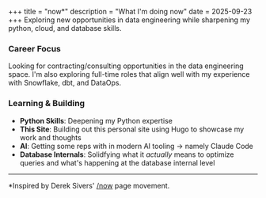 +++
title = "now*"
description = "What I'm doing now"
date = 2025-09-23
+++
Exploring new opportunities in data engineering while sharpening my python, cloud, and database skills.

### Career Focus
Looking for contracting/consulting opportunities in the data engineering space. I'm also exploring full-time roles that align well with my experience with Snowflake, dbt, and DataOps.

### Learning & Building
- **Python Skills**: Deepening my Python expertise
- **This Site**: Building out this personal site using Hugo to showcase my work and thoughts
- **AI**: Getting some reps with in modern AI tooling -> namely Claude Code
- **Database Internals**: Solidfying what it _actually_ means to optimize queries and what's happening at the database internal level

---
*Inspired by Derek Sivers' [/now](https://nownownow.com/about) page movement.
